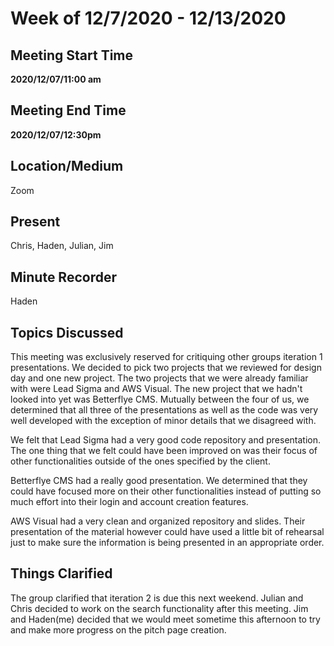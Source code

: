 # Week of 12/7/2020 - 12/13/2020

## Meeting Start Time

 **2020/12/07/11:00 am** 

## Meeting End Time

**2020/12/07/12:30pm** 

## Location/Medium

Zoom

## Present

Chris, Haden, Julian, Jim

## Minute Recorder

Haden

## Topics Discussed

This meeting was exclusively reserved for critiquing other groups iteration 1 presentations. We decided to pick two projects that we reviewed for design day and one new project. The two projects that we were already familiar with were Lead Sigma and AWS Visual. The new project that we hadn't looked into yet was Betterflye CMS. Mutually between the four of us, we determined that all three of the presentations as well as the code was very well developed with the exception of minor details that we disagreed with. 

We felt that Lead Sigma had a very good code repository and presentation. The one thing that we felt could have been improved on was their focus of other functionalities outside of the ones specified by the client. 

Betterflye CMS had a really good presentation. We determined that they could have focused more on their other functionalities instead of putting so much effort into their login and account creation features. 

AWS Visual had a very clean and organized repository and slides. Their presentation of the material however could have used a little bit of rehearsal just to make sure the information is being presented in an appropriate order. 

## Things Clarified

The group clarified that iteration 2 is due this next weekend. Julian and Chris decided to work on the search functionality after this meeting. Jim and Haden(me) decided that we would meet sometime this afternoon to try and make more progress on the pitch page creation. 
